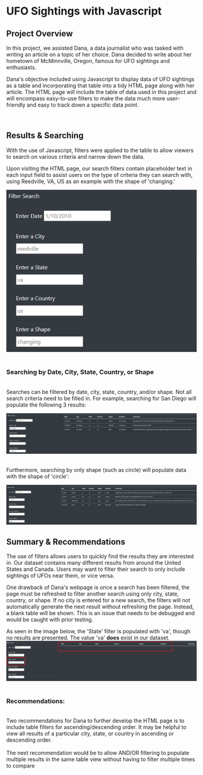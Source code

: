 # UFO Sightings with Javascript

## Project Overview
In this project, we assisted Dana, a data journalist who was tasked with writing an article on a topic of her choice. Dana decided to write about her hometown of McMinnville, Oregon, famous for UFO sightings and enthusiasts. 

Dana's objective included using Javascript to display data of UFO sightings as a table and incorporating that table into a tidy HTML page along with her article. The HTML page will include the table of data used in this project and will encompass easy-to-use filters to make the data much more user-friendly and easy to track down a specific data point. 

<br>

## Results & Searching
With the use of Javascript, filters were applied to the table to allow viewers to search on various criteria and narrow down the data.

Upon visiting the HTML page, our search filters contain placeholder text in each input field to assist users on the type of criteria they can search with, using Reedville, VA, US as an example with the shape of 'changing.'


![UFO Sightings with Javascript - Default Placeholder Search](./static/images/defaultSearch.png)
<br><br>
### Searching by Date, City, State, Country, or Shape
<br>
Searches can be filtered by date, city, state, country, and/or shape. Not all search criteria need to be filled in. For example, searching for San Diego will populate the following 3 results:

![UFO Sightings with Javascript - Default Placeholder Search](./static/images/sanDiego.png)


<br>
Furthermore, searching by only shape (such as circle) will populate data with the shape of 'circle':

![UFO Sightings with Javascript - Default Placeholder Search](./static/images/circleShape.png)
<br>

## Summary & Recommendations

The use of filters allows users to quickly find the results they are interested in. Our dataset contains many different results from around the United States and Canada. Users may want to filter their search to only include sightings of UFOs near them, or vice versa.

One drawback of Dana's webpage is once a search has been filtered, the page must be refreshed to filter another search using only city, state, country, or shape. If no city is entered for a new search, the filters will not automatically generate the next result without refreshing the page. Instead, a blank table will be shown. This is an issue that needs to be debugged and would be caught with prior testing.

As seen in the image below, the 'State' filter is populated with 'va', though no results are presented. The value 'va' **does** exist in our dataset.
![UFO Sightings with Javascript - Default Placeholder Search](./static/images/bug1.png)
<br><br>
### Recommendations:
<br>
Two recommendations for Dana to further develop the HTML page is to include table filters for ascending/descending order. It may be helpful to view all results of a particular city, state, or country in ascending or descending order.
<br><br>
The next recommendation would be to allow AND/OR filtering to populate multiple results in the same table view without having to filter multiple times to compare